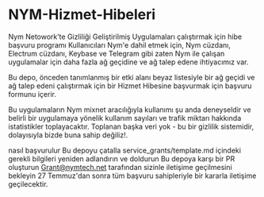 # NYM-Hizmet-Hibeleri
Nym Netowork’te Gizliliği Geliştirilmiş Uygulamaları çalıştırmak için hibe başvuru programı
Kullanıcıları Nym'e dahil etmek için, Nym cüzdanı, Electrum cüzdanı, Keybase ve Telegram gibi zaten Nym ile çalışan uygulamalar için daha fazla ağ geçidine ve ağ talep edene ihtiyacımız var.

Bu depo, önceden tanımlanmış bir etki alanı beyaz listesiyle bir ağ geçidi ve ağ talep edeni çalıştırmak için bir Hizmet Hibesine başvurmak için başvuru formunu içerir.

Bu uygulamaların Nym mixnet aracılığıyla kullanımı şu anda deneyseldir ve belirli bir uygulamaya yönelik kullanım sayıları ve trafik miktarı hakkında istatistikler toplayacaktır. Toplanan başka veri yok - bu bir gizlilik sistemidir, dolayısıyla bizde buna sahip değiliz!.

nasıl başvurulur
Bu depoyu çatalla
service_grants/template.md içindeki gerekli bilgileri yeniden adlandırın ve doldurun
Bu depoya karşı bir PR oluşturun
Grant@nymtech.net tarafından sizinle iletişime geçilmesini bekleyin
27 Temmuz'dan sonra tüm başvuru sahipleriyle bir kararla iletişime geçilecektir.
